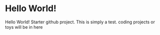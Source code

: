 # Hello World!
Hello World!
Starter github project. This is simply a test.
coding projects or toys will be in here
